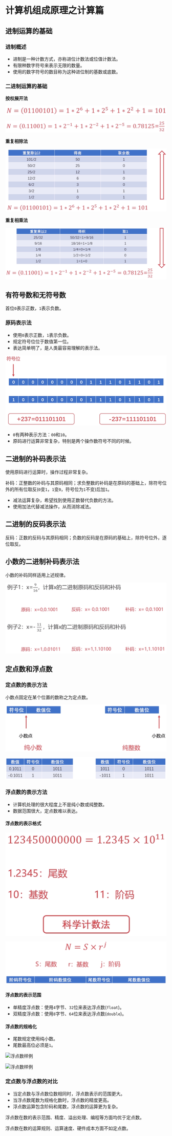 # 计算机组成原理之计算篇

## 进制运算的基础

### 进制概述

- 进制是一种计数方式，亦称进位计数法或位值计数法。
- 有限种数字符号来表示无限的数量。
- 使用的数字符号的数目称为这种进位制的基数或底数。

### 二进制运算的基础

**按权展开法**

![二进制转十进制](assets/binary-to-decimal.png)

![二进制转十进制](assets/binary-to-decimal-2.png)

**重复相除法**

![十进制转二进制](assets/decimal-to-binary.png)

**重复相乘法**

![十进制转二进制](assets/decimal-to-binary-2.png)

## 有符号数和无符号数

首位`0`表示正数，`1`表示负数。

### 原码表示法

- 使用`0`表示正数，`1`表示负数。
- 规定符号位位于数值第一位。
- 表达简单明了，是人类最容易理解的表示法。

![原码](assets/original-code.png)

- `0`有两种表示方法：`00`和`10`。
- 原码进行运算非常复杂，特别是两个操作数符号不同的时候。

## 二进制的补码表示法

使用原码进行运算时，操作过程非常复杂。

补码：正整数的补码与其原码相同；求负整数的补码是在原码的基础上，除符号位外的所有位取反(`0`变`1`，`1`变`0`，符号位为`1`不变)后加`1`。

- 减法运算复杂，希望找到使用正数替代负数的方法。
- 使用加法代替减法操作，从而消除减法。

## 二进制的反码表示法

反码：正数的反码与其原码相同；负数的反码是在原码的基础上，除符号位外，逐位取反。

## 小数的二进制补码表示法

小数的补码同样适用上述规律。

![小数的补码](assets/decimal-sample.png)

## 定点数和浮点数

### 定点数的表示方法

小数点固定在某个位置的数称之为定点数。

![定点数](assets/fixed-point-number.png)

![定点数](assets/fixed-point-number-2.png)

### 浮点数的表示方法

- 计算机处理的很大程度上不是纯小数或纯整数。
- 数据范围很大，定点数难以表达。

#### 浮点数的表示格式

![科学计数法](assets/scientific-notation.png)

![浮点数表示](assets/floating-point-number-express.png)

#### 浮点数的表示范围

- 单精度浮点数：使用`4`字节、`32`位来表达浮点数(`float`)。
- 双精度浮点数：使用`8`字节、`64`位来表达浮点数(`double`)。

#### 浮点数的规格化

- 尾数规定使用纯小数。
- 尾数最高位必须是`1`。

![浮点数样例](floating-point-number-sample.png)

![浮点数样例](floating-point-number-sample-2.png)

### 定点数与浮点数的对比

- 当定点数与浮点数位数相同时，浮点数表示的范围更大。
- 当浮点数尾数为规格化数时，浮点数的精度更高。
- 浮点数运算包含阶码和尾数，浮点数的运算更为复杂。

浮点数在数的表示范围、精度、溢出处理、编程等方面均优于定点数。

浮点数在数的运算规则、运算速度、硬件成本方面不如定点数。